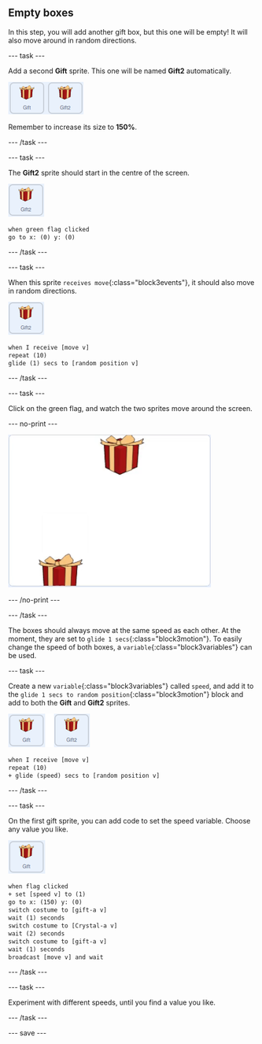 ## Empty boxes

In this step, you will add another gift box, but this one will be empty! It will also move around in random directions.

--- task ---

Add a second **Gift** sprite. This one will be named **Gift2** automatically.

![images showing two gift sprites side by side](images/two-gifts.png)

Remember to increase its size to **150%**.

--- /task ---

--- task ---

The **Gift2** sprite should start in the centre of the screen.

![image of gift2 sprite](images/gift2-sprite.png)

```blocks3
when green flag clicked
go to x: (0) y: (0)
```

--- /task ---

--- task ---

When this sprite `receives move`{:class="block3events"}, it should also move in random directions.

![image of gift2 sprite](images/gift2-sprite.png)

```blocks3
when I receive [move v]
repeat (10)
glide (1) secs to [random position v]
```

--- /task ---

--- task ---

Click on the green flag, and watch the two sprites move around the screen.

--- no-print ---

![animated gif of the two gift boxes moving randomly around the screen](images/random-motion-2.gif)

--- /no-print ---

--- /task ---

The boxes should always move at the same speed as each other. At the moment, they are set to `glide 1 secs`{:class="block3motion"}. To easily change the speed of both boxes, a `variable`{:class="block3variables"} can be used.

--- task ---

Create a new `variable`{:class="block3variables"} called `speed`, and add it to the `glide 1 secs to random position`{:class="block3motion"} block and add to both the **Gift** and **Gift2** sprites.

![image of gift sprite](images/gift-gift2-sprite.png)

```blocks3
when I receive [move v]
repeat (10)
+ glide (speed) secs to [random position v]
```

--- /task ---

--- task ---

On the first gift sprite, you can add code to set the speed variable. Choose any value you like.

![image of the gift sprite](images/gift-sprite.png)

```blocks3
when flag clicked
+ set [speed v] to (1)
go to x: (150) y: (0)
switch costume to [gift-a v]
wait (1) seconds
switch costume to [Crystal-a v]
wait (2) seconds
switch costume to [gift-a v]
wait (1) seconds
broadcast [move v] and wait
``` 

--- /task ---

--- task ---

Experiment with different speeds, until you find a value you like.

--- /task ---

--- save ---




